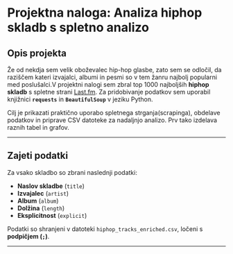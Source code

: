 # Projektna naloga: Analiza hiphop skladb s spletno analizo

## Opis projekta

Že od nekdja sem velik oboževalec hip-hop glasbe, zato sem se odločil, da raziščem kateri izvajalci, albumi in pesmi so v tem žanru najbolj popularni med poslušalci.V projektni nalogi sem zbral top 1000 najboljših **hiphop skladb** s spletne strani [Last.fm](https://www.last.fm/tag/hip-hop/tracks).
Za pridobivanje podatkov sem uporabil knjižnici **`requests`** in **`BeautifulSoup`** v jeziku Python.

Cilj je prikazati praktično uporabo spletnega strganja(scrapinga), obdelave podatkov in priprave CSV datoteke za nadaljnjo analizo. Prv tako izdelava raznih tabel in grafov.

---

## Zajeti podatki

Za vsako skladbo so zbrani naslednji podatki:
- **Naslov skladbe** (`title`)
- **Izvajalec** (`artist`)
- **Album** (`album`)
- **Dolžina** (`length`)
- **Eksplicitnost** (`explicit`)

Podatki so shranjeni v datoteki `hiphop_tracks_enriched.csv`, ločeni s **podpičjem (`;`)**.

---


